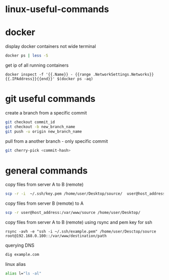 # linux-useful-commands

# docker
display docker containers not wide terminal
```bash
docker ps | less -S
```
get ip of all running containers
```
docker inspect -f '{{.Name}} - {{range .NetworkSettings.Networks}}{{.IPAddress}}{{end}}' $(docker ps -aq)
```

# git useful commands
create a branch from a specific commit
```bash
git checkout commit_id
git checkout -b new_branch_name
git push -u origin new_branch_name
```
pull from a another branch - only specific commit
```bash
git cherry-pick <commit-hash>
```

# general commands
copy files from server A to B (remote)
```bash
scp -r -i  ~/.ssh/key.pem /home/user/Desktop/source/  user@host_address:/var/www/destination/path
```
copy files from server B (remote) to A
```bash
scp -r user@host_address:/var/www/source /home/user/Desktop/
```
copy files from server A to B (remote) using rsync and pem key for ssh
```
rsync -avh -e "ssh -i ~/.ssh/example.pem" /home/user/Desctop/source root@192.168.0.100::/var/www/destination/path
```


querying DNS
```bash
dig example.com
```
linux alias
```bash
alias l="ls -al"
```
